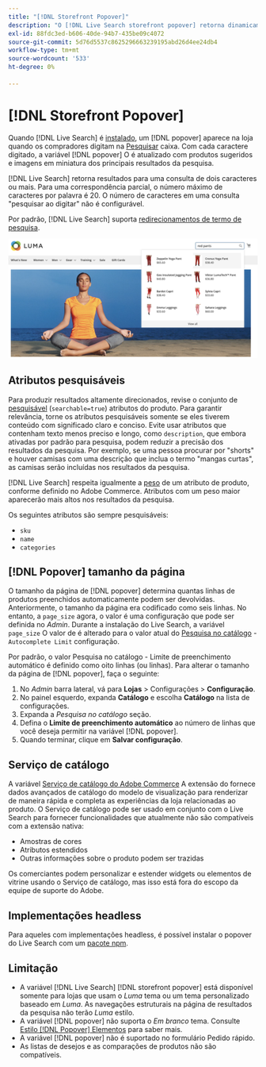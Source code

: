 ```yaml
---
title: "[!DNL Storefront Popover]"
description: "O [!DNL Live Search storefront popover] retorna dinamicamente os produtos e miniaturas sugeridos."
exl-id: 88fdc3ed-b606-40de-94b7-435be09c4072
source-git-commit: 5d76d5537c8625296663239195abd26d4ee24db4
workflow-type: tm+mt
source-wordcount: '533'
ht-degree: 0%

---
```


# [!DNL Storefront Popover]

Quando [!DNL Live Search] é [instalado](install.md), um [!DNL popover] aparece na loja quando os compradores digitam na [Pesquisar](https://experienceleague.adobe.com/docs/commerce-admin/catalog/catalog/search/search.html#quick-search) caixa. Com cada caractere digitado, a variável [!DNL popover] O é atualizado com produtos sugeridos e imagens em miniatura dos principais resultados da pesquisa.

[!DNL Live Search] retorna resultados para uma consulta de dois caracteres ou mais. Para uma correspondência parcial, o número máximo de caracteres por palavra é 20. O número de caracteres em uma consulta &quot;pesquisar ao digitar&quot; não é configurável.

Por padrão, [!DNL Live Search] suporta [redirecionamentos de termo de pesquisa](https://experienceleague.adobe.com/docs/commerce-admin/catalog/catalog/search/search-terms.html).

![[!DNL Live Search popover]](assets/storefront-search-as-you-type.png)

## Atributos pesquisáveis

Para produzir resultados altamente direcionados, revise o conjunto de [pesquisável](https://experienceleague.adobe.com/docs/commerce-admin/catalog/product-attributes/product-attributes.html) (`searchable=true`) atributos do produto. Para garantir relevância, torne os atributos pesquisáveis somente se eles tiverem conteúdo com significado claro e conciso. Evite usar atributos que contenham texto menos preciso e longo, como `description`, que embora ativadas por padrão para pesquisa, podem reduzir a precisão dos resultados da pesquisa.
Por exemplo, se uma pessoa procurar por &quot;shorts&quot; e houver camisas com uma descrição que inclua o termo &quot;mangas curtas&quot;, as camisas serão incluídas nos resultados da pesquisa.

[!DNL Live Search] respeita igualmente a [peso](https://experienceleague.adobe.com/docs/commerce-admin/catalog/catalog/search/search-results.html#weighted-search) de um atributo de produto, conforme definido no Adobe Commerce. Atributos com um peso maior aparecerão mais altos nos resultados da pesquisa.

Os seguintes atributos são sempre pesquisáveis:

* `sku`
* `name`
* `categories`

## [!DNL Popover] tamanho da página

O tamanho da página de [!DNL popover] determina quantas linhas de produtos preenchidos automaticamente podem ser devolvidas. Anteriormente, o tamanho da página era codificado como seis linhas. No entanto, a `page_size` agora, o valor é uma configuração que pode ser definida no *Admin*. Durante a instalação do Live Search, a variável `page_size` O valor de é alterado para o valor atual do [Pesquisa no catálogo](https://experienceleague.adobe.com/docs/commerce-admin/config/catalog/catalog.html) - `Autocomplete Limit` configuração.

Por padrão, o valor Pesquisa no catálogo - Limite de preenchimento automático é definido como oito linhas (ou linhas). Para alterar o tamanho da página de [!DNL popover], faça o seguinte:

1. No *Admin* barra lateral, vá para **Lojas** > Configurações > **Configuração**.
1. No painel esquerdo, expanda **Catálogo** e escolha **Catálogo** na lista de configurações.
1. Expanda a *Pesquisa no catálogo* seção.
1. Defina o **Limite de preenchimento automático** ao número de linhas que você deseja permitir na variável [!DNL popover].
1. Quando terminar, clique em **Salvar configuração**.

## Serviço de catálogo

A variável [Serviço de catálogo do Adobe Commerce](../catalog-service/overview.md) A extensão do fornece dados avançados de catálogo do modelo de visualização para renderizar de maneira rápida e completa as experiências da loja relacionadas ao produto. O Serviço de catálogo pode ser usado em conjunto com o Live Search para fornecer funcionalidades que atualmente não são compatíveis com a extensão nativa:

* Amostras de cores
* Atributos estendidos
* Outras informações sobre o produto podem ser trazidas

Os comerciantes podem personalizar e estender widgets ou elementos de vitrine usando o Serviço de catálogo, mas isso está fora do escopo da equipe de suporte do Adobe.

## Implementações headless

Para aqueles com implementações headless, é possível instalar o popover do Live Search com um [pacote npm](https://www.npmjs.com/package/@magento/ds-livesearch-storefront-utils).

## Limitação

* A variável [!DNL Live Search] [!DNL storefront popover] está disponível somente para lojas que usam o *Luma* tema ou um tema personalizado baseado em *Luma*. As navegações estruturais na página de resultados da pesquisa não terão *Luma* estilo.
* A variável [!DNL popover] não suporta o *Em branco* tema. Consulte [Estilo [!DNL Popover] Elementos](storefront-popover-styling.md) para saber mais.
* A variável [!DNL popover] não é suportado no formulário Pedido rápido.
* As listas de desejos e as comparações de produtos não são compatíveis.
